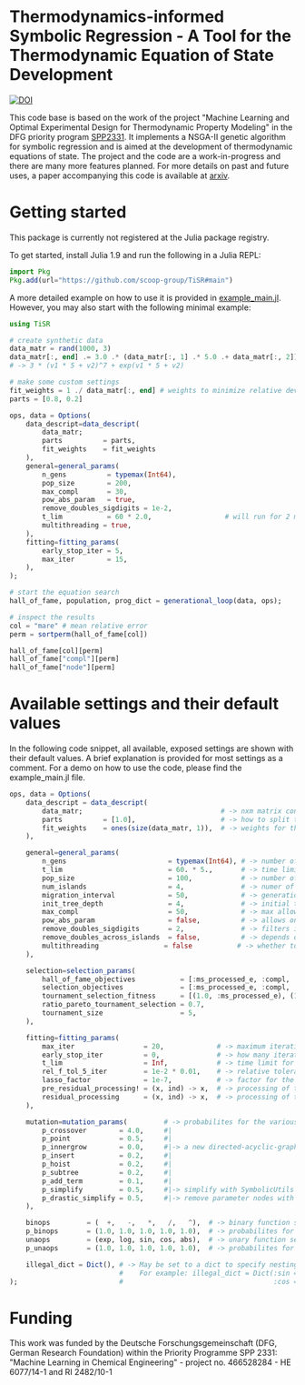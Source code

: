 # Thermodynamics-informed Symbolic Regression - A Tool for the Thermodynamic Equation of State Development

 [![DOI](https://zenodo.org/badge/685443077.svg)](https://zenodo.org/badge/latestdoi/685443077)

This code base is based on the work of the project "Machine Learning and Optimal Experimental Design for Thermodynamic Property Modeling" in the DFG priority program [SPP2331](https://chemengml.org/).
It implements a NSGA-II genetic algorithm for symbolic regression and is aimed at the development of thermodynamic equations of state.
The project and the code are a work-in-progress and there are many more features planned.
For more details on past and future uses, a paper accompanying this code is available at [arxiv](https://arxiv.org/abs/2309.02805).

# Getting started

This package is currently not registered at the Julia package registry. 

To get started, install Julia 1.9 and run the following in a Julia REPL:

```julia
import Pkg
Pkg.add(url="https://github.com/scoop-group/TiSR#main")
```

A more detailed example on how to use it is provided in [example_main.jl](example/example_main.jl).
However, you may also start with the following minimal example:

```julia
using TiSR

# create synthetic data
data_matr = rand(1000, 3)
data_matr[:, end] .= 3.0 .* (data_matr[:, 1] .* 5.0 .+ data_matr[:, 2]) .^ 7.0 + exp.(data_matr[:, 1] .* 5.0 .+ data_matr[:, 2])
# -> 3 * (v1 * 5 + v2)^7 + exp(v1 * 5 + v2)

# make some custom settings
fit_weights = 1 ./ data_matr[:, end] # weights to minimize relative deviation
parts = [0.8, 0.2]

ops, data = Options(
    data_descript=data_descript(
        data_matr;
        parts          = parts,
        fit_weights    = fit_weights
    ),
    general=general_params(
        n_gens          = typemax(Int64),
        pop_size        = 200,
        max_compl       = 30,
        pow_abs_param   = true,
        remove_doubles_sigdigits = 1e-2,
        t_lim           = 60 * 2.0,                  # will run for 2 minutes
        multithreading = true,
    ),
    fitting=fitting_params(
        early_stop_iter = 5,
        max_iter        = 15,
    ),
);

# start the equation search
hall_of_fame, population, prog_dict = generational_loop(data, ops);

# inspect the results
col = "mare" # mean relative error
perm = sortperm(hall_of_fame[col])

hall_of_fame[col][perm]
hall_of_fame["compl"][perm]
hall_of_fame["node"][perm]

```

# Available settings and their default values

In the following code snippet, all available, exposed settings are shown with their default values.
A brief explanation is provided for most settings as a comment.
For a demo on how to use the code, please find the example_main.jl file.

```julia
ops, data = Options(
    data_descript = data_descript(
        data_matr;                                  # -> nxm matrix containing the n data points, m-1 variables and the output
        parts          = [1.0],                     # -> how to split the data. e.g. [1.0] -> (no split) or [0.8, 0.2]
        fit_weights    = ones(size(data_matr, 1)),  # -> weights for the data fitting -> residual .* weight
    ),

    general=general_params(
        n_gens                         = typemax(Int64), # -> number of generations to conduct
        t_lim                          = 60. * 5.,       # -> time limit for the algorithm
        pop_size                       = 100,            # -> number of individuals selected for next generation
        num_islands                    = 4,              # -> numer of parallel islands
        migration_interval             = 50,             # -> generation interval, in which an indivudual is moved to other islands. (ring topology)
        init_tree_depth                = 4,              # -> initial tree depth (with full method)
        max_compl                      = 50,             # -> max allowed complexity. Individuals exceeding it, are trimmed with repeated hoist mutations rather than removed.
        pow_abs_param                  = false,          # -> allows only parameter terminals as power -> (x - 5)^3 is allowed, but 3^(x - 5) is not.
        remove_doubles_sigdigits       = 2,              # -> filters indivuduals in an island if their rounded MAE and MSE are the same -> 0 is off; 2 ... 5
        remove_doubles_across_islands  = false,          # -> depends on the remove_doubles_sigdigits setting above. Applies it across islands  -> true / false
        multithreading                = false           # -> whether to use multithreading for the most expensive computations. Not always faster  -> depends on how expensive fitting is for the problem at hand.
    ),

    selection=selection_params(
        hall_of_fame_objectives           = [:ms_processed_e, :compl, :mare],          # -> objectives for the hall_of_fame
        selection_objectives              = [:ms_processed_e, :compl, :age],           # -> objectives for the Pareto-optimal selection part of selection
        tournament_selection_fitness      = [(1.0, :ms_processed_e), (1e-5, :compl)],  # -> how to calculate the fitness for the tournament selection. Must be a vector as shown in the example. It is then calculated as a sum weighted be the specified scalars.
        ratio_pareto_tournament_selection = 0.7,                                       # -> ratio to which the selection should be using the Pareto-optimal selection vs. tournament selection
        tournament_size                   = 5,                                         # -> tournament size
    ),

    fitting=fitting_params(
        max_iter                 = 20,             # -> maximum iterations for parameter fitting (10 ... 100) ==> biggest time consumer <==
        early_stop_iter          = 0,              # -> how many iterations to account for early stopping regularization (0 -> turned off) (to use, the data needs to be partitioned into at least 2 parts. The early stopping evaluation is performed on the second partition.)
        t_lim                    = Inf,            # -> time limit for parameter fitting of individual (0.1 ... 5)
        rel_f_tol_5_iter         = 1e-2 * 0.01,    # -> relative tolerance for parameter fitting of individual -> considered converged if improvement over 5 iterations is smaller than this
        lasso_factor             = 1e-7,           # -> factor for the lasso regularization -> pushing parameter values to 0 (0 -> turned off) (1e-7 ... 1e-4)
        pre_residual_processing! = (x, ind) -> x,  # -> processing of the equation output before the residual is calculated. Must be an inplace function. The inds refer for the indices of the current residuals, which may be used to slice some data in the function like "(x, inds) -> x ./= data[end][inds]"
        residual_processing      = (x, ind) -> x,  # -> processing of the residuals. NOT an inplace function. The inds refer for the indices of the current residuals, which may be used to slice some data in the function like "(x, inds) -> x ./ data[end][inds]"
    ),

    mutation=mutation_params(         # -> probabilites for the various mutations (don't need to add up to 1)
        p_crossover        = 4.0,     #|
        p_point            = 0.5,     #|
        p_innergrow        = 0.0,     #|-> a new directed-acyclic-graph connection
        p_insert           = 0.2,     #|
        p_hoist            = 0.2,     #|
        p_subtree          = 0.2,     #|
        p_add_term         = 0.1,     #|
        p_simplify         = 0.5,     #|-> simplify with SymbolicUtils
        p_drastic_simplify = 0.5,     #|-> remove parameter nodes with values smaller than 1e-4
    ),

    binops         = (  +,   -,   *,   /,   ^),  # -> binary function set to choose from
    p_binops       = (1.0, 1.0, 1.0, 1.0, 1.0),  # -> probabilites for selection of each binary functions (same length as provided binops) (dont need to add up to 1, adjusted accordingly)
    unaops         = (exp, log, sin, cos, abs),  # -> unary function set to choose from
    p_unaops       = (1.0, 1.0, 1.0, 1.0, 1.0),  # -> probabilites for selection of each unary functions (same length as provided unaops) (dont need to add up to 1, adjusted accordingly)

    illegal_dict = Dict(), # -> May be set to a dict to specify nestings of unary functions that are removed, if they appear.
                           #    For example: illegal_dict = Dict(:sin => (sin, cos),
);                         #                                     :cos => (sin, cos))
```

# Funding

This work was funded by the Deutsche Forschungsgemeinschaft (DFG, German Research Foundation) within the Priority Programme SPP 2331: "Machine Learning in Chemical Engineering" - project no. 466528284 - HE 6077/14-1 and RI 2482/10-1


